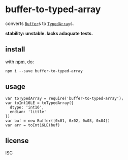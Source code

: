 # buffer-to-typed-array

converts [`Buffer`](https://nodejs.org/docs/latest/api/buffer.html)s to [`TypedArray`](https://developer.mozilla.org/en-US/docs/Web/JavaScript/Reference/Global_Objects/TypedArray)s.

**stability: unstable. lacks adaquate tests.**

## install

with [npm](http://npmjs.org), do:

```
npm i --save buffer-to-typed-array
```

## usage

```
var toTypedArray = require('buffer-to-typed-array');
var toInt16LE = toTypedArray({
  dtype: 'int16',
  endian: 'little'
})
var buf = new Buffer([0x01, 0x02, 0x03, 0x04])
var arr = toInt16LE(buf)
```

## license

ISC

